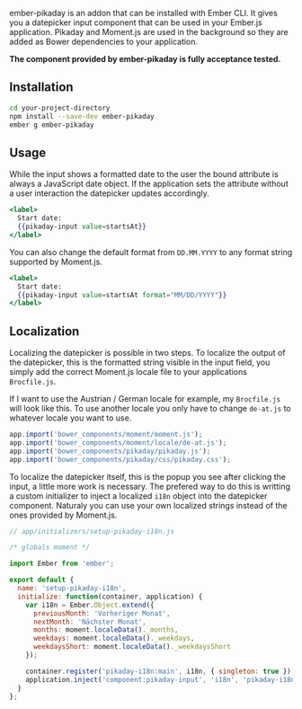 ember-pikaday is an addon that can be installed with Ember CLI. It gives you a datepicker input component that can be used in your Ember.js application. Pikaday and Moment.js are used in the background so they are added as Bower dependencies to your application.

**The component provided by ember-pikaday is fully acceptance tested.**

## Installation

```bash
cd your-project-directory
npm install --save-dev ember-pikaday
ember g ember-pikaday
```

## Usage

While the input shows a formatted date to the user the bound attribute is always a JavaScript date object. If the application sets the attribute without a user interaction the datepicker updates accordingly.

```handlebars
<label>
  Start date:
  {{pikaday-input value=startsAt}}
</label>
```

You can also change the default format from `DD.MM.YYYY` to any format string supported by Moment.js.

```handlebars
<label>
  Start date:
  {{pikaday-input value=startsAt format="MM/DD/YYYY"}}
</label>
```

## Localization

Localizing the datepicker is possible in two steps. To localize the output of the datepicker, this is the formatted string visible in the input field, you simply add the correct Moment.js locale file to your applications `Brocfile.js`.

If I want to use the Austrian / German locale for example, my `Brocfile.js` will look like this. To use another locale you only have to change `de-at.js` to whatever locale you want to use.

```js
app.import('bower_components/moment/moment.js');
app.import('bower_components/moment/locale/de-at.js');
app.import('bower_components/pikaday/pikaday.js');
app.import('bower_components/pikaday/css/pikaday.css');
```

To localize the datepicker itself, this is the popup you see after clicking the input, a little more work is necessary. The prefered way to do this is writting a custom initializer to inject a localized `i18n` object into the datepicker component. Naturaly you can use your own localized strings instead of the ones provided by Moment.js.

```js
// app/initializers/setup-pikaday-i18n.js

/* globals moment */

import Ember from 'ember';

export default {
  name: 'setup-pikaday-i18n',
  initialize: function(container, application) {
    var i18n = Ember.Object.extend({
      previousMonth: 'Vorheriger Monat',
      nextMonth: 'Nächster Monat',
      months: moment.localeData()._months,
      weekdays: moment.localeData()._weekdays,
      weekdaysShort: moment.localeData()._weekdaysShort
    });

    container.register('pikaday-i18n:main', i18n, { singleton: true });
    application.inject('component:pikaday-input', 'i18n', 'pikaday-i18n:main');
  }
};
```
